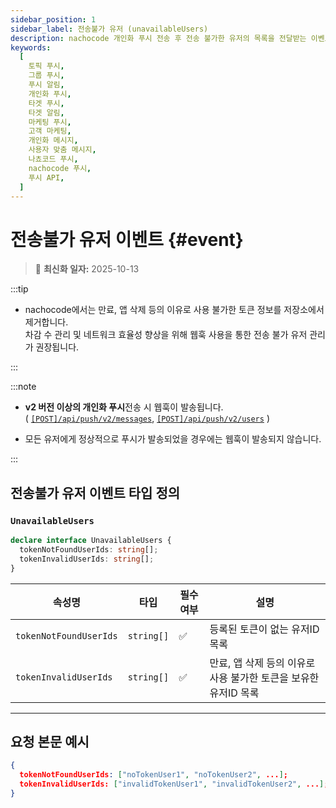 ```yaml
---
sidebar_position: 1
sidebar_label: 전송불가 유저 (unavailableUsers)
description: nachocode 개인화 푸시 전송 후 전송 불가한 유저의 목록을 전달받는 이벤트의 요청 본문 예시와 데이터 구조를 설명합니다. 웹훅을 통해 전달받은 유저의 목록을 다음번 전송 시에 제외시켜 최적화에 사용할 수 있습니다.
keywords:
  [
    토픽 푸시,
    그룹 푸시,
    푸시 알림,
    개인화 푸시,
    타겟 푸시,
    타겟 알림,
    마케팅 푸시,
    고객 마케팅,
    개인화 메시지,
    사용자 맞춤 메시지,
    나쵸코드 푸시,
    nachocode 푸시,
    푸시 API,
  ]
---
```


# 전송불가 유저 이벤트 {#event}

> 🔔 **최신화 일자:** 2025-10-13

<!-- 2025-10-13 개인화푸시 unavailable users 웹훅 내용 신규 생성 -->

:::tip

- nachocode에서는 만료, 앱 삭제 등의 이유로 사용 불가한 토큰 정보를 저장소에서 제거합니다.  
  차감 수 관리 및 네트워크 효율성 향상을 위해 웹훅 사용을 통한 전송 불가 유저 관리가 권장됩니다.

:::

:::note

- **v2 버전 이상의 개인화 푸시**전송 시 웹훅이 발송됩니다.  
  ( [`[POST]/api/push/v2/messages`](../../../api/push/v2/endpoints.md#post-v2-messages), [`[POST]/api/push/v2/users`](../../../api/push/v2/endpoints.md#post-v2-users) )

- 모든 유저에게 정상적으로 푸시가 발송되었을 경우에는 웹훅이 발송되지 않습니다.

:::

## **전송불가 유저 이벤트 타입 정의**

### **`UnavailableUsers`**

```typescript
declare interface UnavailableUsers {
  tokenNotFoundUserIds: string[];
  tokenInvalidUserIds: string[];
}
```

| **속성명**             | **타입**   | **필수 여부** | **설명**                                                        |
| ---------------------- | ---------- | ------------- | --------------------------------------------------------------- |
| `tokenNotFoundUserIds` | `string[]` | ✅            | 등록된 토큰이 없는 유저ID 목록                                  |
| `tokenInvalidUserIds`  | `string[]` | ✅            | 만료, 앱 삭제 등의 이유로 사용 불가한 토큰을 보유한 유저ID 목록 |

---

## 요청 본문 예시

```json
{
  tokenNotFoundUserIds: ["noTokenUser1", "noTokenUser2", ...];
  tokenInvalidUserIds: ["invalidTokenUser1", "invalidTokenUser2", ...];
}
```
